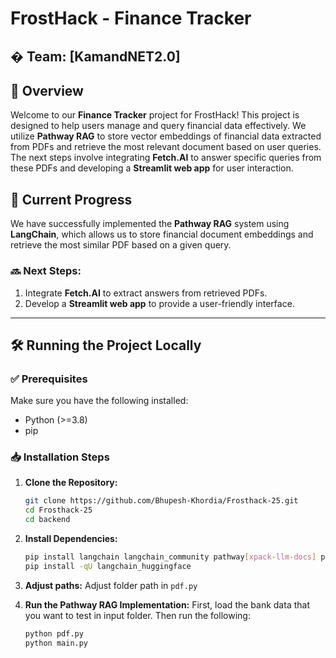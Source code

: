 # FrostHack - Finance Tracker

## � Team: [KamandNET2.0]

## 📌 Overview
Welcome to our **Finance Tracker** project for FrostHack! This project is designed to help users manage and query financial data effectively. We utilize **Pathway RAG** to store vector embeddings of financial data extracted from PDFs and retrieve the most relevant document based on user queries. The next steps involve integrating **Fetch.AI** to answer specific queries from these PDFs and developing a **Streamlit web app** for user interaction.

## 🚀 Current Progress
We have successfully implemented the **Pathway RAG** system using **LangChain**, which allows us to store financial document embeddings and retrieve the most similar PDF based on a given query.

### 🔜 Next Steps:
1. Integrate **Fetch.AI** to extract answers from retrieved PDFs.
2. Develop a **Streamlit web app** to provide a user-friendly interface.

---

## 🛠 Running the Project Locally

### ✅ Prerequisites
Make sure you have the following installed:
- Python (>=3.8)
- pip

### 📥 Installation Steps
1. **Clone the Repository:**
   ```bash
   git clone https://github.com/Bhupesh-Khordia/Frosthack-25.git
   cd Frosthack-25
   cd backend
   ```
2. **Install Dependencies:**
   ```bash
   pip install langchain langchain_community pathway[xpack-llm-docs] pdfplumber faiss-cpu google.generativeai uagents
   pip install -qU langchain_huggingface
   ```

3. **Adjust paths:**
   Adjust folder path in `pdf.py`

4. **Run the Pathway RAG Implementation:**
   First, load the bank data that you want to test in input folder. Then run the following:
   ```bash
   python pdf.py
   python main.py
   ```